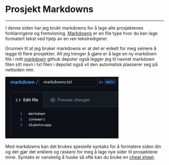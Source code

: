 # Prosjekt Markdowns

---


 
I denne siden har jeg brukt markdowns for å lage alle prosjektenes forklaringene og fremvisning. [Markdowns](https://en.wikipedia.org/wiki/Markdown) er en file type hvor du kan lage formatert tekst ved hjelp av en ren tekstredigerer. 

>

Grunnen til at jeg bruker markdowns er at det er enkelt for meg seinere å legge til flere prosjekter. Alt jeg trenger å gjøre er å lage en ny markdown file i mitt 
[markdown](https://github.com/Werhww/markdown) github depoter også legger jeg til navnet markdown filen sitt navn i txt filen i depotet også vil den automatisk plasserer seg på nettsiden min.

>

![Markdown Text File](https://github.com/Werhww/markdown/blob/main/pictures/markdowntxtfile.png?raw=true)

>

Med markdowns kan det brukes spesielle syntaks for å formatere siden din og det gjør det enklere og raskere for meg å lage nye sider til prosjektene mine. Syntaks er vanskelig å huske så ofte kan du bruke en [cheat sheet](https://www.markdownguide.org/cheat-sheet/).
